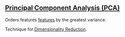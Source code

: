 ## [Principal Component Analysis (PCA)](#pca)

Orders features [features](#features) by the greatest variance.

Technique for [Dimensionality Reduction](#dimensionality-reduction).